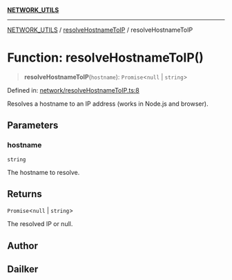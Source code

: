 [**NETWORK_UTILS**](../../README.md)

***

[NETWORK_UTILS](../../README.md) / [resolveHostnameToIP](../README.md) / resolveHostnameToIP

# Function: resolveHostnameToIP()

> **resolveHostnameToIP**(`hostname`): `Promise`\<`null` \| `string`\>

Defined in: [network/resolveHostnameToIP.ts:8](https://github.com/dailker/everyutil-js/blob/b3e269da55b7d96c15eb37e98c5c4f6b94f05f6f/src/network/resolveHostnameToIP.ts#L8)

Resolves a hostname to an IP address (works in Node.js and browser).

## Parameters

### hostname

`string`

The hostname to resolve.

## Returns

`Promise`\<`null` \| `string`\>

The resolved IP or null.

## Author

## Dailker
